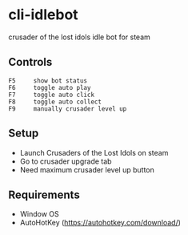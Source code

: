 # cli-idlebot
crusader of the lost idols idle bot for steam

## Controls
```
F5     show bot status
F6     toggle auto play
F7     toggle auto click
F8     toggle auto collect
F9     manually crusader level up
```

## Setup
- Launch Crusaders of the Lost Idols on steam
- Go to crusader upgrade tab
- Need maximum crusader level up button

## Requirements
- Window OS
- AutoHotKey (https://autohotkey.com/download/)

